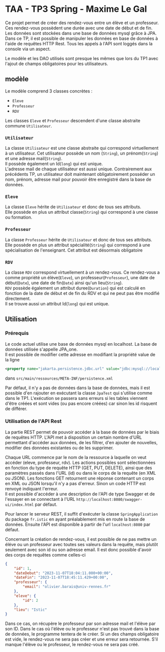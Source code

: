 # TAA - TP3 Spring - Maxime Le Gal
Ce projet permet de créer des rendez-vous entre un élève et un professeur. Ces rendez-vous possèdent une durée avec une date de début et de fin. Les données sont stockées dans une base de données mysql grâce à JPA. Dans ce TP, il est possible de manipuler les données en base de données à l'aide de requêtes HTTP Rest. Tous les appels à l'API sont loggés dans la console via un aspect.

Le modèle et les DAO utilisés sont presque les mêmes que lors du TP1 avec l'ajout de champs obligatoires pour les utilisateurs.

## modèle
Le modèle comprend 3 classes concrètes :
* `Eleve`
* `Professeur`
* `RDV`

Les classes `Eleve` et `Professeur` descendent d'une classe abstraite commune `Utilisateur`.

### `Utilisateur`
La classe `Utilisateur` est une classe abstraite qui correspond virtuellement à un utilisateur. Cet utilisateur possède un nom (`String`), un prénom(`String`) et une adresse mail(`String`).  
Il possède également un Id(`long`) qui est unique.  
L'adresse mail de chaque utilisateur est aussi unique.
Contrairement aux précédents TP, un utilisateur doit maintenant obligatoirement posséder un nom, prénom, adresse mail pour pouvoir être enregistré dans la base de données.

### `Eleve`
La classe `Eleve` hérite de `Utilisateur` et donc de tous ses attributs.  
Elle possède en plus un attribut classe(`String`) qui correspond à une classe ou formation.

### `Professeur`
La classe `Professeur` hérite de `Utilisateur` et donc de tous ses attributs.  
Elle possède en plus un attribut spécialité(`String`) qui correspond à une spécialisation de l'enseignant. Cet attribut est désormais obligatoire

### `RDV`
La classe `RDV` correspond virtuellement à un rendez-vous. Ce rendez-vous a comme propriété un élève(`Eleve`), un professeur(`Professeur`), une date de début(`Date`), une date de fin(`Date`) ainsi qu'un lieu(`String`).  
`RDV` possède également un attribut duree(`Duration`) qui est calculé en fonction de la date de début et de fin du RDV et qui ne peut pas être modifié directement.  
Il se trouve aussi un attribut Id(`long`) qui est unique.

## Utilisation
### Prérequis
Le code actuel utilise une base de données mysql en localhost. La base de données utilisée s'appelle JPA_one.  
Il est possible de modifier cette adresse en modifiant la propriété value de la ligne
```xml
<property name="jakarta.persistence.jdbc.url" value="jdbc:mysql://localhost/JPA_one" />
```
dans `src/main/ressources/META-INF/persistence.xml`

Par défaut, il n'y a pas de données dans la base de données, mais il est possible d'en rajouter en exécutant la classe `JpaTest` qui s'utilise comme dans le TP1. L'exécution se passera sans erreurs si les tables viennent d'être créées et sont vides (ou pas encore créées) car sinon les id risquent de différer.


### Utilisation de l'API Rest
La partie REST permet de pouvoir accéder à la base de données par le biais de requêtes HTTP. L'API met à disposition un certain nombre d'URL permettant d'accéder aux données, de les filtrer, d'en ajouter de nouvelles, modifier des données existantes ou de les supprimer.

Chaque URL commence par le nom de la ressource à laquelle on veut accéder (eleve, professeur, rdv). Les actions possibles sont sélectionnées en fonction du type de requête HTTP (GET, PUT, DELETE), ainsi que des paramètres passés dans l'URL (id) ou dans le corps de la requête (en XML ou JSON). Les fonctions GET retournent une réponse contenant un corps en XML ou JSON lorsqu'il n'y a pas d'erreur. Sinon un code HTTP est renvoyé indiquant l'erreur.  
Il est possible d'accéder à une description de l'API de type Swagger et de l'essayer en se connectant à l'URL `http://localhost:8080/swagger-ui/index.html` par défaut.

Pour lancer le serveur REST, il suffit d'exécuter la classe `SpringApplication` du package `fr.istic` en ayant préalablement mis en route la base de données. Ensuite l'API est disponible à partir de l'url `localhost:8080` par défaut.

Concernant la création de rendez-vous, il est possible de ne pas mettre un éléve ou un professeur avec toutes ses valeurs dans la requête, mais plutôt seulement avec son id ou son adresse email. Il est donc possible d'avoir des corps de requêtes comme celles-ci

```json
{
    "id": 1,
    "dateDebut": "2023-11-07T18:04:11.000+00:00",
    "dateFin": "2023-11-07T18:45:11.429+00:00",
    "professeur": {
        "email": "olivier.barais@univ-rennes.fr"
    },
    "eleve": {
        "id": 2
    },
    "lieu": "Istic"
}
```
Dans ce cas, on récupère le professeur par son adresse mail et l'élève par son ID. Dans le cas où l'élève ou le professeur n'est pas trouvé dans la base de données, le programme tentera de le créer. Si un des champs obligatoire est vide, le rendez-vous ne sera pas créer et une erreur sera retournée. S'il manque l'élève ou le professeur, le rendez-vous ne sera pas créé.